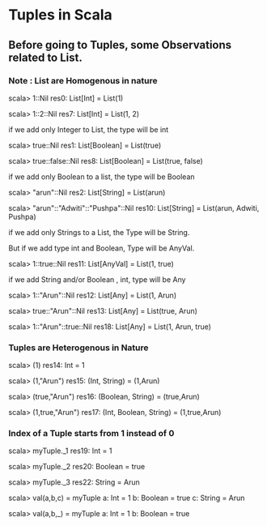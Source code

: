 # Tuples in Scala

## Before going to Tuples, some Observations related to List.

### Note : List are Homogenous in nature

scala> 1::Nil
res0: List[Int] = List(1)

scala> 1::2::Nil
res7: List[Int] = List(1, 2)

if we add only Integer to List, the type will be int

scala> true::Nil
res1: List[Boolean] = List(true)

scala> true::false::Nil
res8: List[Boolean] = List(true, false)

if we add only Boolean to a list, the type will be Boolean

scala> "arun"::Nil
res2: List[String] = List(arun)

scala> "arun"::"Adwiti"::"Pushpa"::Nil
res10: List[String] = List(arun, Adwiti, Pushpa)

if we add only Strings to a List, the Type will be String.

But if we add type int and Boolean, Type will be AnyVal.

scala> 1::true::Nil
res11: List[AnyVal] = List(1, true)

if we add String and/or Boolean , int, type will be Any

scala> 1::"Arun"::Nil
res12: List[Any] = List(1, Arun)

scala> true::"Arun"::Nil
res13: List[Any] = List(true, Arun)

scala> 1::"Arun"::true::Nil
res18: List[Any] = List(1, Arun, true)


### Tuples are Heterogenous in Nature

scala> (1)
res14: Int = 1

scala> (1,"Arun")
res15: (Int, String) = (1,Arun)

scala> (true,"Arun")
res16: (Boolean, String) = (true,Arun)

scala> (1,true,"Arun")
res17: (Int, Boolean, String) = (1,true,Arun)

### Index of a Tuple starts from 1 instead of 0

scala> myTuple._1
res19: Int = 1

scala> myTuple._2
res20: Boolean = true

scala> myTuple._3
res22: String = Arun

scala> val(a,b,c) = myTuple
a: Int = 1
b: Boolean = true
c: String = Arun

scala> val(a,b,_) = myTuple
a: Int = 1
b: Boolean = true




